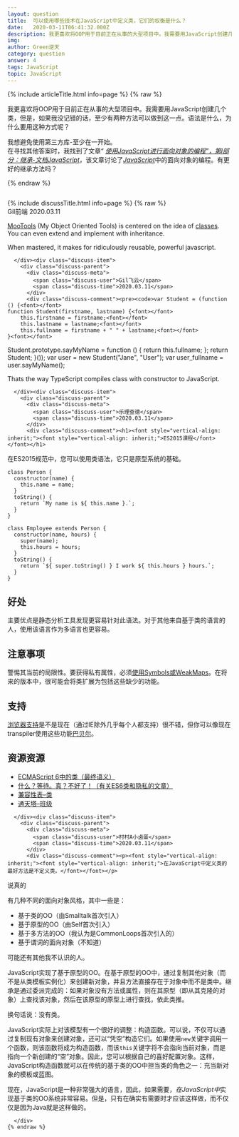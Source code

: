 ```yaml
---
layout: question
title:  可以使用哪些技术在JavaScript中定义类，它们的权衡是什么？
date:   2020-03-11T06:41:32.000Z
description: 我更喜欢将OOP用于目前正在从事的大型项目中。我需要用JavaScript创建几个类，但是，如果我没记错的话，至少有两种方法可以做到这一点。语法是什么，为...
img: 
author: Green逆天
category: question
answer: 4
tags: JavaScript
topic: JavaScript
---
```

<div class="article-root">
  <div class="article">
    {% include articleTitle.html info=page %}
    {% raw %}
    <div class="article-content"><p><font style="vertical-align: inherit;"><font style="vertical-align: inherit;">我更喜欢将OOP用于目前正在从事的大型项目中。</font><font style="vertical-align: inherit;">我需要用JavaScript创建几个类，但是，如果我没记错的话，至少有两种方法可以做到这一点。</font><font style="vertical-align: inherit;">语法是什么，为什么要用这种方式呢？</font></font></p>

<p><font style="vertical-align: inherit;"><font style="vertical-align: inherit;">我想避免使用第三方库-至少在一开始。</font></font><br><font style="vertical-align: inherit;"><font style="vertical-align: inherit;">
在寻找其他答案时，我找到了文章“ </font></font><em><a href="http://www.webreference.com/js/column79/" rel="noreferrer"><font style="vertical-align: inherit;"><font style="vertical-align: inherit;">使用JavaScript进行面向对象的编程”，第I部分：继承-文档JavaScript</font></font></a></em><font style="vertical-align: inherit;"><font style="vertical-align: inherit;">，该文章讨论了</font><em><a href="http://www.webreference.com/js/column79/" rel="noreferrer"><font style="vertical-align: inherit;">JavaScript</font></a></em><font style="vertical-align: inherit;">中的面向对象的编程。</font><font style="vertical-align: inherit;">有更好的继承方法吗？</font></font></p></div>
    {% endraw %}
  </div>
  <p style="height: 0;width:0;overflow: hidden;"> 第691篇《可以使用哪些技术在JavaScript中定义类，它们的权衡是什么？》来自Winter(https://github.com/aiyld/aiyld.github.io)的站点</p>
  <div class="discuss-wrapper">
    {% include discussTitle.html info=page %}
    {% raw %}
    <div class="discuss-item">
        <div class="discuss-parent">
          <div class="discuss-meta">
            <span class="discuss-user">Gil前端</span>
            <span class="discuss-time">2020.03.11</span>
          </div>
          <div class="discuss-comment"><p><a href="http://mootools.net" rel="nofollow noreferrer">MooTools</a> (My Object Oriented Tools) is centered on the idea of <a href="http://mootools.net/docs/core/Class/Class" rel="nofollow noreferrer">classes</a>.  You can even extend and implement with inheritance.  </p>

<p>When mastered, it makes for ridiculously reusable, powerful javascript.</p></div>
        </div>
        
      </div><div class="discuss-item">
        <div class="discuss-parent">
          <div class="discuss-meta">
            <span class="discuss-user">Gil飞云</span>
            <span class="discuss-time">2020.03.11</span>
          </div>
          <div class="discuss-comment"><pre><code>var Student = (function () {<font></font>
    function Student(firstname, lastname) {<font></font>
        this.firstname = firstname;<font></font>
        this.lastname = lastname;<font></font>
        this.fullname = firstname + " " + lastname;<font></font>
    }<font></font>
<font></font>
    Student.prototype.sayMyName = function () {<font></font>
        return this.fullname;<font></font>
    };<font></font>
<font></font>
    return Student;<font></font>
}());<font></font>
<font></font>
var user = new Student("Jane", "User");<font></font>
var user_fullname = user.sayMyName();<font></font>
</code></pre>

<p>Thats the way TypeScript compiles class with constructor to JavaScript.</p></div>
        </div>
        
      </div><div class="discuss-item">
        <div class="discuss-parent">
          <div class="discuss-meta">
            <span class="discuss-user">乐理查德</span>
            <span class="discuss-time">2020.03.11</span>
          </div>
          <div class="discuss-comment"><h1><font style="vertical-align: inherit;"><font style="vertical-align: inherit;">ES2015课程</font></font></h1>

<p><font style="vertical-align: inherit;"><font style="vertical-align: inherit;">在ES2015规范中，您可以使用类语法，它只是原型系统的基础。</font></font></p>

<pre class="lang-js prettyprint-override"><code>class Person {<font></font>
  constructor(name) {<font></font>
    this.name = name;<font></font>
  }<font></font>
  toString() {<font></font>
    return `My name is ${ this.name }.`;<font></font>
  }<font></font>
}<font></font>
<font></font>
class Employee extends Person {<font></font>
  constructor(name, hours) {<font></font>
    super(name);<font></font>
    this.hours = hours;<font></font>
  }<font></font>
  toString() {<font></font>
    return `${ super.toString() } I work ${ this.hours } hours.`;<font></font>
  }<font></font>
}<font></font>
</code></pre>

<h2><font style="vertical-align: inherit;"><font style="vertical-align: inherit;">好处</font></font></h2>

<p><font style="vertical-align: inherit;"><font style="vertical-align: inherit;">主要优点是静态分析工具发现更容易针对此语法。</font><font style="vertical-align: inherit;">对于其他来自基于类的语言的人，使用该语言作为多语言也更容易。</font></font></p>

<h2><font style="vertical-align: inherit;"><font style="vertical-align: inherit;">注意事项</font></font></h2>

<p><font style="vertical-align: inherit;"><font style="vertical-align: inherit;">警惕其当前的局限性。</font><font style="vertical-align: inherit;">要获得私有属性，必须</font></font><a href="http://davidvujic.blogspot.se/2015/03/what-wait-really-oh-no-a-post-about-es6-classes-and-privacy.html" rel="noreferrer"><font style="vertical-align: inherit;"><font style="vertical-align: inherit;">使用Symbols或WeakMaps</font></font></a><font style="vertical-align: inherit;"><font style="vertical-align: inherit;">。</font><font style="vertical-align: inherit;">在将来的版本中，很可能会将类扩展为包括这些缺少的功能。</font></font></p>

<h2><font style="vertical-align: inherit;"><font style="vertical-align: inherit;">支持</font></font></h2>

<p><a href="https://kangax.github.io/compat-table/es6/#class" rel="noreferrer"><font style="vertical-align: inherit;"><font style="vertical-align: inherit;">浏览器支持</font></font></a><font style="vertical-align: inherit;"><font style="vertical-align: inherit;">是不是现在（通过IE除外几乎每个人都支持）很不错，但你可以像现在transpiler使用这些功能</font></font><a href="http://babeljs.io/docs/learn-es2015/#classes" rel="noreferrer"><font style="vertical-align: inherit;"><font style="vertical-align: inherit;">巴贝尔</font></font></a><font style="vertical-align: inherit;"><font style="vertical-align: inherit;">。</font></font></p>

<h2><font style="vertical-align: inherit;"><font style="vertical-align: inherit;">资源资源</font></font></h2>

<ul>
<li><a href="http://www.2ality.com/2015/02/es6-classes-final.html" rel="noreferrer"><font style="vertical-align: inherit;"><font style="vertical-align: inherit;">ECMAScript 6中的类（最终语义）</font></font></a></li>
<li><a href="http://davidvujic.blogspot.se/2015/03/what-wait-really-oh-no-a-post-about-es6-classes-and-privacy.html" rel="noreferrer"><font style="vertical-align: inherit;"><font style="vertical-align: inherit;">什么？</font><font style="vertical-align: inherit;">等待。</font><font style="vertical-align: inherit;">真？</font><font style="vertical-align: inherit;">不好了！</font><font style="vertical-align: inherit;">（有关ES6类和隐私的文章）</font></font></a></li>
<li><a href="https://kangax.github.io/compat-table/es6/#class" rel="noreferrer"><font style="vertical-align: inherit;"><font style="vertical-align: inherit;">兼容性表–类</font></font></a></li>
<li><a href="http://babeljs.io/docs/learn-es2015/#classes" rel="noreferrer"><font style="vertical-align: inherit;"><font style="vertical-align: inherit;">通天塔–班级</font></font></a></li>
</ul></div>
        </div>
        
      </div><div class="discuss-item">
        <div class="discuss-parent">
          <div class="discuss-meta">
            <span class="discuss-user">村村A小卤蛋</span>
            <span class="discuss-time">2020.03.11</span>
          </div>
          <div class="discuss-comment"><p><font style="vertical-align: inherit;"><font style="vertical-align: inherit;">在JavaScript中定义类的最好方法是不定义类。</font></font></p>

<p><font style="vertical-align: inherit;"><font style="vertical-align: inherit;">说真的</font></font></p>

<p><font style="vertical-align: inherit;"><font style="vertical-align: inherit;">有几种不同的面向对象风格，其中一些是： </font></font></p>

<ul>
<li><font style="vertical-align: inherit;"><font style="vertical-align: inherit;">基于类的OO（由Smalltalk首次引入）</font></font></li>
<li><font style="vertical-align: inherit;"><font style="vertical-align: inherit;">基于原型的OO（由Self首次引入）</font></font></li>
<li><font style="vertical-align: inherit;"><font style="vertical-align: inherit;">基于多方法的OO（我认为是CommonLoops首次引入的）</font></font></li>
<li><font style="vertical-align: inherit;"><font style="vertical-align: inherit;">基于谓词的面向对象（不知道）</font></font></li>
</ul>

<p><font style="vertical-align: inherit;"><font style="vertical-align: inherit;">可能还有其他我不认识的人。</font></font></p>

<p><font style="vertical-align: inherit;"><font style="vertical-align: inherit;">JavaScript实现了基于原型的OO。</font><font style="vertical-align: inherit;">在基于原型的OO中，通过复制其他对象（而不是从类模板实例化）来创建新对象，并且方法直接存在于对象中而不是类中。</font><font style="vertical-align: inherit;">继承是通过委派完成的：如果对象没有方法或属性，则在其原型（即从其克隆的对象）上查找该对象，然后在该原型的原型上进行查找，依此类推。</font></font></p>

<p><font style="vertical-align: inherit;"><font style="vertical-align: inherit;">换句话说：没有类。</font></font></p>

<p><font style="vertical-align: inherit;"><font style="vertical-align: inherit;">JavaScript实际上对该模型有一个很好的调整：构造函数。</font><font style="vertical-align: inherit;">可以说，不仅可以通过复制现有对象来创建对象，还可以“凭空”构造它们。</font><font style="vertical-align: inherit;">如果使用</font></font><code>new</code><font style="vertical-align: inherit;"><font style="vertical-align: inherit;">关键字</font><font style="vertical-align: inherit;">调用一个函数，则</font><font style="vertical-align: inherit;">该函数将成为构造函数，而该</font></font><code>this</code><font style="vertical-align: inherit;"><font style="vertical-align: inherit;">关键字将不会指向当前对象，而是指向一个新创建的“空”对象。</font><font style="vertical-align: inherit;">因此，您可以根据自己的喜好配置对象。</font><font style="vertical-align: inherit;">这样，JavaScript构造函数就可以在传统的基于类的OO中担当类的角色之一：充当新对象的模板或蓝图。</font></font></p>

<p><font style="vertical-align: inherit;"><font style="vertical-align: inherit;">现在，JavaScript是一种非常强大的语言，因此，</font><font style="vertical-align: inherit;">如果需要，</font></font><em><font style="vertical-align: inherit;"><font style="vertical-align: inherit;">在JavaScript中</font></font></em><font style="vertical-align: inherit;"><font style="vertical-align: inherit;">实现基于类的OO系统非常容易</font><font style="vertical-align: inherit;">。</font><font style="vertical-align: inherit;">但是，只有在确实有需要时才应该这样做，而不仅仅是因为Java就是这样做的。</font></font></p></div>
        </div>
        
      </div>
    {% endraw %}
  </div>
<div>
